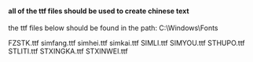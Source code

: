 #### all of the ttf files should be used to create chinese text

the ttf files below should be found in the path: C:\Windows\Fonts

FZSTK.ttf
simfang.ttf
simhei.ttf
simkai.ttf
SIMLI.ttf
SIMYOU.ttf
STHUPO.ttf
STLITI.ttf
STXINGKA.ttf
STXINWEI.ttf
